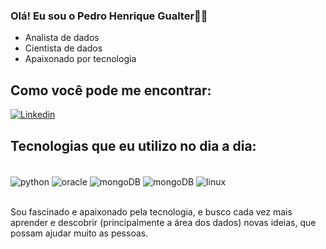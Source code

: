 ### Olá! Eu sou o Pedro Henrique Gualter🖐🏽
- Analista de dados
- Cientista de dados
- Apaixonado por tecnologia

## Como você pode me encontrar:
[![Linkedin](https://img.shields.io/badge/LinkedIn-0077B5?style=for-the-badge&logo=linkedin&logoColor=white)](https://www.linkedin.com/in/pedro-henrique-gualter-do-nascimento-218535259/)

## Tecnologias que eu utilizo no dia a dia:
<div style="display: inline_block"><br/>
  <img align="center" alt= "python" src="https://img.shields.io/badge/Python-14354C?style=for-the-badge&logo=python&logoColor=white"
<div style = "display_block"/>
  <img align="center" alt= "oracle" src="https://img.shields.io/badge/Oracle-F80000?style=for-the-badge&logo=oracle&logoColor=black"
<div style = "display: inline_block"/>
  <img align="center" alt= "mongoDB" src="https://img.shields.io/badge/MongoDB-4EA94B?style=for-the-badge&logo=mongodb&logoColor=white"
<div style = "display: inline_block"/>
  <img align="center" alt= "mongoDB" src="https://img.shields.io/badge/PyCharm-000000.svg?&style=for-the-badge&logo=PyCharm&logoColor=white"
<div style = "display: inline_block"/>
  <img align="center" alt= "linux" src="https://img.shields.io/badge/Linux-FCC624?style=for-the-badge&logo=linux&logoColor=black"/>
</div><br/>

Sou fascinado e apaixonado pela tecnologia, e busco cada vez mais aprender e descobrir (principalmente a área dos dados) novas ideias, que possam ajudar muito as pessoas.


